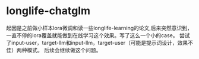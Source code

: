 # longlife-chatglm
起因是之前做小样本lora微调和读一些longlife-learning的论文,后来突然意识到，一直不停的lora覆盖就能做到在线学习这个效果。写了这么一个小的case。
尝试了input-user，target-llm和input-llm，target-user（可能是提示词设计，效果不佳）两种模式。
后续会继续做这个问题。
